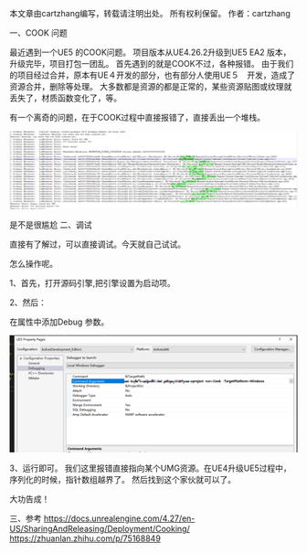 
本文章由cartzhang编写，转载请注明出处。 所有权利保留。 
作者：cartzhang


一、COOK 问题

最近遇到一个UE5 的COOK问题。
项目版本从UE4.26.2升级到UE5 EA2 版本，升级完毕，项目打包一团乱。
首先遇到的就是COOK不过，各种报错。
由于我们的项目经过合并，原本有UE４开发的部分，也有部分人使用UE５　开发，造成了资源合并，删除等处理。
大多数都是资源的都是正常的，某些资源贴图或纹理就丢失了，材质函数变化了，等。

有一个离奇的问题，在于COOK过程中直接报错了，直接丢出一个堆栈。

![image](https://github.com/cartzhang/cartzhang.github.io/raw/master/images/UEDebugCook/cookdebug1.png)

是不是很尴尬
二、调试

直接有了解过，可以直接调试。今天就自己试试。

怎么操作呢。

1、首先，打开源码引擎,把引擎设置为启动项。

2、然后：

在属性中添加Debug 参数。

![image](https://github.com/cartzhang/cartzhang.github.io/raw/master/images/UEDebugCook/cookdebug.png)

3、运行即可。
我们这里报错直接指向某个UMG资源。在UE4升级UE5过程中，序列化的时候，指针数组越界了。
然后找到这个家伙就可以了。

大功告成！


三、参考
https://docs.unrealengine.com/4.27/en-US/SharingAndReleasing/Deployment/Cooking/
https://zhuanlan.zhihu.com/p/75168849


